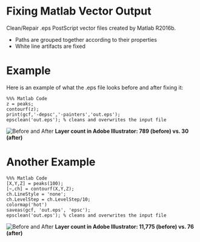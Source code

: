# Fixing Matlab Vector Output
Clean/Repair .eps PostScript vector files created by Matlab R2016b.
* Paths are grouped together according to their properties
* White line artifacts are fixed

# Example

Here is an example of what the .eps file looks before and after fixing it:

```
%%% Matlab Code
z = peaks;
contourf(z);
print(gcf,'-depsc','-painters','out.eps');
epsclean('out.eps'); % cleans and overwrites the input file
```

![Before and After](http://i.imgur.com/NRCnQiH.png)
**Layer count in Adobe Illustrator: 789 (before) vs. 30 (after)**

# Another Example

```
%%% Matlab Code
[X,Y,Z] = peaks(100);
[~,ch] = contourf(X,Y,Z);
ch.LineStyle = 'none';
ch.LevelStep = ch.LevelStep/10;
colormap('hot')
saveas(gcf, 'out.eps', 'epsc');
epsclean('out.eps'); % cleans and overwrites the input file
```

![Before and After](http://i.imgur.com/ag8LV7i.png)
**Layer count in Adobe Illustrator: 11,775 (before) vs. 76 (after)**
